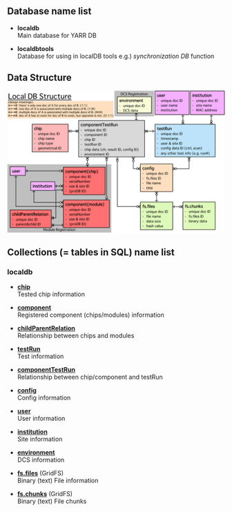 ## Database name list
* **localdb** <br>
Main database for YARR DB

* **localdbtools** <br>
Database for using in localDB tools e.g.) _synchronization DB_ function

## Data Structure

![localdb_structure](images/db_structure.png)

## Collections (= tables in SQL) name list

### **localdb**

* [**chip**](db-chip.md) <br>
Tested chip information

* [**component**](db-component.md) <br>
Registered component (chips/modules) information

* [**childParentRelation**](db-childParentRelation.md) <br>
Relationship between chips and modules 

* [**testRun**](db-testRun.md) <br>
Test information

* [**componentTestRun**](db-componentTestRun.md) <br>
Relationship between chip/component and testRun

* [**config**](db-config.md) <br>
Config information

* [**user**](db-user.md) <br>
User information

* [**institution**](db-institution.md) <br>
Site information

* [**environment**](db-environment.md) <br>
DCS information

* [**fs.files**](db-GridFS.md) (GridFS) <br>
Binary (text) File information

* [**fs.chunks**](db-GridFS.md) (GridFS) <br>
Binary (text) File chunks
